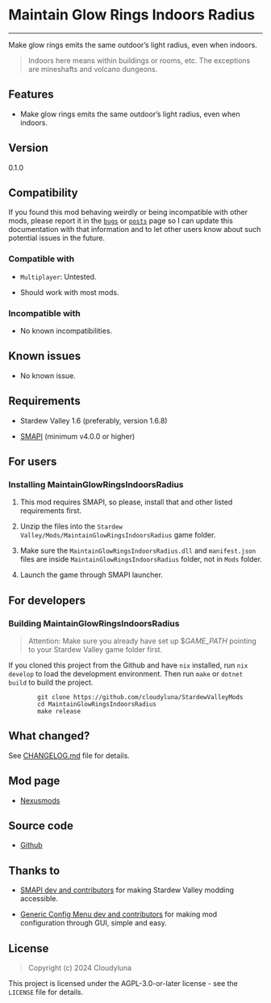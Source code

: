 # Maintain Glow Rings Indoors Radius

------------------------------------------------------------------------

Make glow rings emits the same outdoor’s light radius, even when
indoors.

> Indoors here means within buildings or rooms, etc. The exceptions are
> mineshafts and volcano dungeons.

## Features

- Make glow rings emits the same outdoor’s light radius, even when
  indoors.

## Version

0.1.0

## Compatibility

If you found this mod behaving weirdly or being incompatible with other
mods, please report it in the
[`bugs`](https://www.nexusmods.com/stardewvalley/mods/27331?tab=bugs) or
[`posts`](https://www.nexusmods.com/stardewvalley/mods/27331?tab=posts)
page so I can update this documentation with that information and to let
other users know about such potential issues in the future.

### Compatible with

- `Multiplayer`: Untested.

- Should work with most mods.

### Incompatible with

- No known incompatibilities.

## Known issues

- No known issue.

## Requirements

- Stardew Valley 1.6 (preferably, version 1.6.8)

- [SMAPI](https://www.nexusmods.com/stardewvalley/mods/2400) (minimum
  v4.0.0 or higher)

## For users

### Installing MaintainGlowRingsIndoorsRadius

1.  This mod requires SMAPI, so please, install that and other listed
    requirements first.

2.  Unzip the files into the
    `Stardew Valley/Mods/MaintainGlowRingsIndoorsRadius` game folder.

3.  Make sure the `MaintainGlowRingsIndoorsRadius.dll` and
    `manifest.json` files are inside `MaintainGlowRingsIndoorsRadius`
    folder, not in `Mods` folder.

4.  Launch the game through SMAPI launcher.

## For developers

### Building MaintainGlowRingsIndoorsRadius

> Attention: Make sure you already have set up \$*GAME_PATH* pointing to
> your Stardew Valley game folder first.

If you cloned this project from the Github and have `nix` installed, run
`nix develop` to load the development environment. Then run `make` or
`dotnet build` to build the project.

            git clone https://github.com/cloudyluna/StardewValleyMods
            cd MaintainGlowRingsIndoorsRadius
            make release

## What changed?

See [CHANGELOG.md](CHANGELOG.md) file for details.

## Mod page

- [Nexusmods](https://www.nexusmods.com/stardewvalley/mods/27331)

## Source code

- [Github](https://github.com/cloudyluna/StardewValleyMods/tree/main/MaintainGlowRingsIndoorsRadius)

## Thanks to

- [SMAPI dev and contributors](https://github.com/Pathoschild/SMAPI) for
  making Stardew Valley modding accessible.

- [Generic Config Menu dev and
  contributors](https://www.nexusmods.com/stardewvalley/mods/5098) for
  making mod configuration through GUI, simple and easy.

## License

> Copyright (c) 2024 Cloudyluna

This project is licensed under the AGPL-3.0-or-later license - see the
`LICENSE` file for details.
